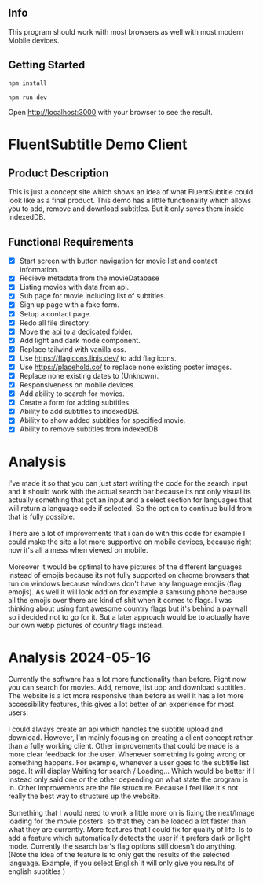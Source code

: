 ## Info

This program should work with most browsers as well with most modern Mobile devices.

## Getting Started

```bash
npm install
```

```bash
npm run dev
```

Open [http://localhost:3000](http://localhost:3000) with your browser to see the result.

# FluentSubtitle Demo Client

## Product Description

This is just a concept site which shows an idea of what FluentSubtitle could look like as a final product. This demo has a little functionality which allows you to add, remove and download subtitles. But it only saves them inside indexedDB.

## Functional Requirements

- [x] Start screen with button navigation for movie list and contact information.
- [x] Recieve metadata from the movieDatabase
- [x] Listing movies with data from api.
- [x] Sub page for movie including list of subtitles.
- [x] Sign up page with a fake form.
- [x] Setup a contact page.
- [x] Redo all file directory.
- [x] Move the api to a dedicated folder.
- [x] Add light and dark mode component.
- [x] Replace tailwind with vanilla css.
- [x] Use https://flagicons.lipis.dev/ to add flag icons.
- [x] Use https://placehold.co/ to replace none existing poster images.
- [x] Replace none existing dates to (Unknown).
- [x] Responsiveness on mobile devices.
- [x] Add ability to search for movies.
- [x] Create a form for adding subtitles.
- [x] Ability to add subtitles to indexedDB.
- [x] Ability to show added subtitles for specified movie.
- [x] Ability to remove subtitles from indexedDB

# Analysis

I've made it so that you can just start writing the code for the search input and it should work with the actual search bar because its not only visual its actually something that got an input and a select section for languages that will return a language code if selected. So the option to continue build from that is fully possible.
</br> </br>
There are a lot of improvements that i can do with this code for example I could make the site a lot more supportive on mobile devices, because right now it's all a mess when viewed on mobile.
</br> </br>
Moreover it would be optimal to have pictures of the different languages instead of emojis because its not fully supported on chrome browsers that run on windows because windows don't have any language emojis (flag emojis). As well it will look odd on for example a samsung phone because all the emojis over there are kind of shit when it comes to flags. I was thinking about using font awesome country flags but it's behind a paywall so i decided not to go for it. But a later approach would be to actually have our own webp pictures of country flags instead.

# Analysis 2024-05-16

Currently the software has a lot more functionality than before. Right now you can search for movies. Add, remove, list upp and download subtitles. The website is a lot more responsive than before as well it has a lot more accessibility features, this gives a lot better of an experience for most users.
</br></br>
I could always create an api which handles the subtitle upload and download. However, I'm mainly focusing on creating a client concept rather than a fully working client. Other improvements that could be made is a more clear feedback for the user. Whenever something is going wrong or something happens. For example, whenever a user goes to the subtitle list page. It will display Waiting for search / Loading... Which would be better if I instead only said one or the other depending on what state the program is in. Other Improvements are the file structure. Because I feel like it's not really the best way to structure up the website.
</br></br>
Something that I would need to work a little more on is fixing the next/Image loading for the movie posters. so that they can be loaded a lot faster than what they are currently. More features that I could fix for quality of life. Is to add a feature which automatically detects the user if it prefers dark or light mode. Currently the search bar's flag options still doesn't do anything. (Note the idea of the feature is to only get the results of the selected language. Example, if you select English it will only give you results of english subtitles )
